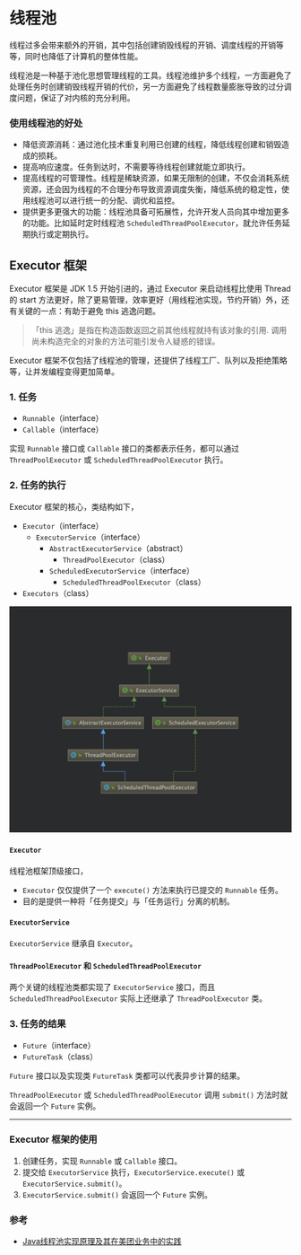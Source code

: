# 线程池

线程过多会带来额外的开销，其中包括创建销毁线程的开销、调度线程的开销等等，同时也降低了计算机的整体性能。

线程池是一种基于池化思想管理线程的工具。线程池维护多个线程，一方面避免了处理任务时创建销毁线程开销的代价，另一方面避免了线程数量膨胀导致的过分调度问题，保证了对内核的充分利用。

### 使用线程池的好处
- 降低资源消耗：通过池化技术重复利用已创建的线程，降低线程创建和销毁造成的损耗。
- 提高响应速度。任务到达时，不需要等待线程创建就能立即执行。
- 提高线程的可管理性。线程是稀缺资源，如果无限制的创建，不仅会消耗系统资源，还会因为线程的不合理分布导致资源调度失衡，降低系统的稳定性，使用线程池可以进行统一的分配、调优和监控。
- 提供更多更强大的功能：线程池具备可拓展性，允许开发人员向其中增加更多的功能。比如延时定时线程池 `ScheduledThreadPoolExecutor`，就允许任务延期执行或定期执行。


## Executor 框架

Executor 框架是 JDK 1.5 开始引进的，通过 Executor 来启动线程比使用 Thread 的 start 方法更好，除了更易管理，效率更好（用线程池实现，节约开销）外，还有关键的一点：有助于避免 this 逃逸问题。

> 「this 逃逸」是指在构造函数返回之前其他线程就持有该对象的引用. 调用尚未构造完全的对象的方法可能引发令人疑惑的错误。

Executor 框架不仅包括了线程池的管理，还提供了线程工厂、队列以及拒绝策略等，让并发编程变得更加简单。

### 1. 任务
- `Runnable`（interface）
- `Callable`（interface）

实现 `Runnable` 接口或 `Callable` 接口的类都表示任务，都可以通过 `ThreadPoolExecutor` 或 `ScheduledThreadPoolExecutor` 执行。

### 2. 任务的执行
Executor 框架的核心，类结构如下，
- `Executor`（interface）
    - `ExecutorService`（interface）
        - `AbstractExecutorService`（abstract）
            - `ThreadPoolExecutor`（class）
        - `ScheduledExecutorService`（interface）
            - `ScheduledThreadPoolExecutor`（class）
- `Executors`（class）

![线程池类结构](/assets/images/Java/thread-pool/线程池类结构.png)

#### `Executor`
线程池框架顶级接口，
- `Executor` 仅仅提供了一个 `execute()` 方法来执行已提交的 `Runnable` 任务。
- 目的是提供一种将「任务提交」与「任务运行」分离的机制。

#### `ExecutorService`
`ExecutorService` 继承自 `Executor`。

#### `ThreadPoolExecutor` 和 `ScheduledThreadPoolExecutor`
两个关键的线程池类都实现了 `ExecutorService` 接口，而且 `ScheduledThreadPoolExecutor` 实际上还继承了 `ThreadPoolExecutor` 类。

### 3. 任务的结果
- `Future`（interface）
- `FutureTask`（class）

`Future` 接口以及实现类 `FutureTask` 类都可以代表异步计算的结果。

`ThreadPoolExecutor` 或 `ScheduledThreadPoolExecutor` 调用 `submit()` 方法时就会返回一个 `Future` 实例。


---
### Executor 框架的使用

1. 创建任务，实现 `Runnable` 或 `Callable` 接口。
2. 提交给 `ExecutorService` 执行，`ExecutorService.execute()` 或 `ExecutorService.submit()`。
3. `ExecutorService.submit()` 会返回一个 `Future` 实例。


### 参考
- [Java线程池实现原理及其在美团业务中的实践](https://tech.meituan.com/2020/04/02/java-pooling-pratice-in-meituan.html)